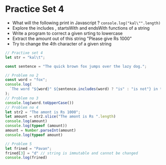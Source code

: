 # Practice Set 4

- What will the following print in Javascript ? `console.log("kal\"".length)`
- Explore the includes , startsWith and endsWith functions of a string
- Write a program to correct a given srting to lowercase
- Extract the amount out of this string "Please give Rs 1000"
- Try to change the 4th character of a given string 

```js
// Practixe set 4
let str = "kal\t";

const sentence = "The quick brown fox jumps over the lazy dog.";

// Problem no 2
const word = "fox";
console.log(
  `The word "${word}" ${sentence.includes(word) ? "is" : "is not"} in the sentence`,
);
// Problem no 3
console.log(word.toUpperCase())
// Problem no 4
let str2 = "The amont is Rs 1000";
let amount = str2.slice("The amont is Rs ".length)
console.log(amount)
console.log(typeof (amount))
amount = Number.parseInt(amount)
console.log(typeof amount)

// Problem 5
let frined = "Pavan";
frined[3] = "d" // string is immutable and cannot be changed
console.log(frined)
```
